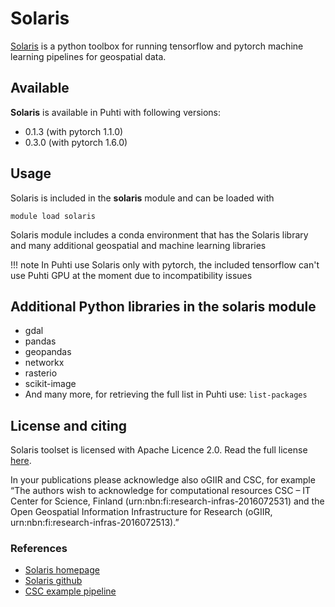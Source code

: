 # Solaris

[Solaris](https://solaris.readthedocs.io) is a python toolbox for running tensorflow and pytorch machine learning pipelines for geospatial data.

## Available

__Solaris__ is available in Puhti with following versions:

* 0.1.3 (with pytorch 1.1.0)
* 0.3.0 (with pytorch 1.6.0)

## Usage

Solaris is included in the __solaris__ module and can be loaded with

`module load solaris`

Solaris module includes a conda environment that has the Solaris library and many additional geospatial and machine learning libraries

!!! note
    In Puhti use Solaris only with pytorch, the included tensorflow can't use Puhti GPU at the moment due to incompatibility issues

## Additional Python libraries in the solaris module

* gdal 
* pandas 
* geopandas 
* networkx 
* rasterio 
* scikit-image 
* And many more, for retrieving the full list in Puhti use:
    `list-packages`

## License and citing

Solaris toolset is licensed with Apache Licence 2.0. Read the full license [here](https://github.com/CosmiQ/solaris/blob/master/LICENSE.txt).

In your publications please acknowledge also oGIIR and CSC, for example “The authors wish to acknowledge for computational resources CSC – IT Center for Science, Finland (urn:nbn:fi:research-infras-2016072531) and the Open Geospatial Information Infrastructure for Research (oGIIR, urn:nbn:fi:research-infras-2016072513).”

### References

* [Solaris homepage](https://solaris.readthedocs.io)
* [Solaris github](https://github.com/CosmiQ/solaris)
* [CSC example pipeline](https://github.com/csc-training/geocomputing/tree/master/machineLearning/04_cnn_solaris)
